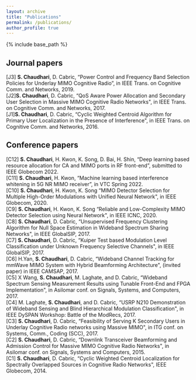 ```yaml
---
layout: archive
title: "Publications"
permalink: /publications/
author_profile: true
---
```


<!-- {% if site.author.googlescholar %}
  You can also find my articles on <u><a href="{{site.author.googlescholar}}">my Google Scholar profile</a>.</u>
{% endif %} -->

{% include base_path %}


<h2>Journal papers</h2>
[J3] <b>S. Chaudhari</b>, D. Cabric, “Power Control and Frequency Band Selection Policies for Underlay MIMO
Cognitive Radio”, in IEEE Trans. on Cognitive Comm. and Networks, 2019.<br>
[J2]<b>S. Chaudhari</b>, D. Cabric, “QoS Aware Power Allocation and Secondary User Selection in Massive
MIMO Cognitive Radio Networks", in IEEE Trans. on Cognitive Comm. and Networks, 2017.<br>
[J1]<b>S. Chaudhari</b>, D. Cabric, “Cyclic Weighted Centroid Algorithm for Primary User Localization in the
Presence of Interference", in IEEE Trans. on Cognitive Comm. and Networks, 2016.<br>


<h2>Conference papers</h2>
[C12] <b>S. Chaudhari</b>, H. Kwon, K. Song, D. Bai, H. Shin, “Deep learning based resource allocation
for CA and MIMO ports in RF front-end”, submitted to IEEE Globecom 2022.<br>
[C11] <b>S. Chaudhari</b>, H. Kwon, “Machine learning based interference whitening in 5G NR MIMO
receiver”, in VTC Spring 2022.<br>
[C10] <b>S. Chaudhari</b>, H. Kwon, K. Song “MIMO Detector Selection for Multiple High-Order Modulations
with Unified Neural Network", in IEEE Globecom, 2020.<br>
[C9] <b>S. Chaudhari</b>, H. Kwon, K. Song “Reliable and Low-Complexity MIMO Detector Selection using
Neural Network", in IEEE ICNC, 2020.<br>
[C8] <b>S. Chaudhari</b>, D. Cabric, “Unsupervised Frequency Clustering Algorithm for Null Space Estimation
in Wideband Spectrum Sharing Networks", in IEEE GlobalSIP, 2017.<br>
[C7] <b>S. Chaudhari</b>, D. Cabric, “Kuiper Test based Modulation Level Classification under Unknown
Frequency Selective Channels", in IEEE GlobalSIP, 2017.<br>
[C6] H.Yan, <b>S. Chaudhari</b>, D. Cabric, “Wideband Channel Tracking for mmWave MIMO System with
Hybrid Beamforming Architecture", (invited paper) in IEEE CAMSAP, 2017.<br>
[C5] X Wang, <b>S. Chaudhari</b>, M. Laghate, and D. Cabric, “Wideband Spectrum Sensing Measurement
Results using Tunable Front-End and FPGA Implementation", in Asilomar conf. on Signals, Systems,
and Computers, 2017.<br>
[C4] M. Laghate, <b>S. Chaudhari</b>, and D. Cabric, “USRP N210 Demonstration of Wideband Sensing and
Blind Hierarchical Modulation Classification", in IEEE DySPAN Workshop: Battle of the ModRecs, 2017.<br>
[C3] <b>S. Chaudhari</b>, D. Cabric, “Feasibility of Serving K Secondary Users in Underlay Cognitive Radio
networks using Massive MIMO", in ITG conf. on Systems, Comm., Coding (SCC), 2017.<br>
[C2] <b>S. Chaudhari</b>, D. Cabric, “Downlink Transceiver Beamforming and Admission Control for Massive
MIMO Cognitive Radio Networks", in Asilomar conf. on Signals, Systems and Computers, 2015.<br>
[C1] <b>S. Chaudhari</b>, D. Cabric, “Cyclic Weighted Centroid Localization for Spectrally Overlapped Sources
in Cognitive Radio Networks", IEEE Globecom, 2014.<br>